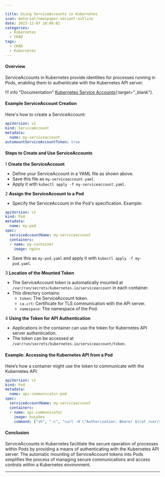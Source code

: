 ```yaml
---

title: Using ServiceAccounts in Kubernetes
icon: material/newspaper-variant-outline
date: 2023-12-07 10:00:01
categories:
  - Kubernetes
  - CKAD
tags:
  - CKAD
  - Kubernetes
---
```


#### Overview

ServiceAccounts in Kubernetes provide identities for processes running in Pods, enabling them to authenticate with the Kubernetes API server.

!!! info "Documentation"
    [Kubernetes Service Accounts](https://kubernetes.io/docs/tasks/configure-pod-container/configure-service-account/){:target="_blank"}.

#### Example ServiceAccount Creation

Here's how to create a ServiceAccount:

```yaml
apiVersion: v1
kind: ServiceAccount
metadata:
  name: my-serviceaccount
automountServiceAccountToken: true
```

#### Steps to Create and Use ServiceAccounts

1 **Create the ServiceAccount**

- Define your ServiceAccount in a YAML file as shown above.
- Save this file as `my-serviceaccount.yaml`.
- Apply it with `kubectl apply -f my-serviceaccount.yaml`.

2 **Assign the ServiceAccount to a Pod**

- Specify the ServiceAccount in the Pod's specification. Example:

```yaml
apiVersion: v1
kind: Pod
metadata:
  name: my-pod
spec:
  serviceAccountName: my-serviceaccount
  containers:
  - name: my-container
    image: nginx
```

- Save this as `my-pod.yaml` and apply it with `kubectl apply -f my-pod.yaml`.

3 **Location of the Mounted Token**

- The ServiceAccount token is automatically mounted at `/var/run/secrets/kubernetes.io/serviceaccount` in each container.
- This directory contains:
  - `token`: The ServiceAccount token.
  - `ca.crt`: Certificate for TLS communication with the API server.
  - `namespace`: The namespace of the Pod.

4 **Using the Token for API Authentication**

- Applications in the container can use the token for Kubernetes API server authentication.
- The token can be accessed at `/var/run/secrets/kubernetes.io/serviceaccount/token`.

#### Example: Accessing the Kubernetes API from a Pod

Here’s how a container might use the token to communicate with the Kubernetes API:

```yaml
apiVersion: v1
kind: Pod
metadata:
  name: api-communicator-pod
spec:
  serviceAccountName: my-serviceaccount
  containers:
  - name: api-communicator
    image: busybox  
    command: ["sh", "-c", "curl -H \"Authorization: Bearer $(cat /var/run/secrets/kubernetes.io/serviceaccount/token)\" https://kubernetes.default.svc"]
```

#### Conclusion

ServiceAccounts in Kubernetes facilitate the secure operation of processes within Pods by providing a means of authenticating with the Kubernetes API server. The automatic mounting of ServiceAccount tokens into Pods simplifies the process of managing secure communications and access controls within a Kubernetes environment.

---
